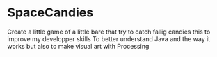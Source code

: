 # SpaceCandies
Create a little game of a little bare that try to catch fallig candies
this to improve my developper skills
To better understand Java and the way it works
but also to make visual art with Processing
